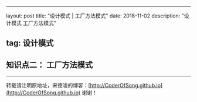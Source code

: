 ---
layout: post
title: "设计模式 | 工厂方法模式"
date: 2018-11-02 
description: "设计模式 工厂方法模式"

## tag: 设计模式 

## 知识点二： 工厂方法模式

-----



转载请注明原地址，宋德凌的博客：[http://CoderOfSong.github.io](http://CoderOfSong.github.io) 谢谢！